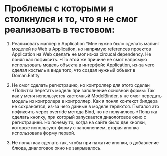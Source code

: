 # Проблемы с которыми я столкнулся и то, что я не смог реализовать в тестовом:
1. Реализовать маппер в Application
   *Мне нужно было сделать мапинг моделей из Web в Application, но напрямую references проектов Application на Web сделать не мог из-за circucal dependency. Не понял как пофиксить.
   *По этой же причине не смог напрямую использовать модель объекта в интерфейс Application, из-за чего сделал костыль в виде того, что создал нужный объект в Doman.Entity

2. Не смог сделать регистрацию, но контроллер для этого сделан
   *Попытка перетать модель при заполнение основной формы: Так как у меня используется кастомный ModelBinder, я не смог передать модель из контролера в контроллер. Как я понял контекст билдера не сохраняется, из-за чего данные в моделе теряются.
   Пытался это пофиксить через override метода Bind, но не получилось
   *Попытка сделать кнопку, при который запускается диаологовое окно с регистрацией. Но почему то, когда на сайте было две кнопки, которые используют форму с заполнением, вторая кнопка использовала форму первой.

3. Не понял как сделать так, чтобы при нажатие кнопки, в добавление блюда, диалоговое окно не закрывалось.
